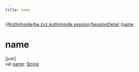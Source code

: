 ```yaml
---
title: name
---
```

//[KotlinInside](../../../index.html)/[be.zvz.kotlininside.session](../index.html)/[SessionDetail](index.html)
/[name](name.html)

# name

[jvm]\
val [name](name.html): [String](https://kotlinlang.org/api/latest/jvm/stdlib/kotlin/-string/index.html)





